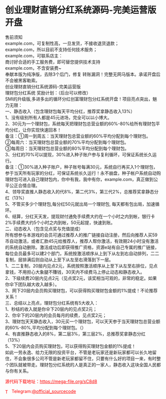 # 创业理财直销分红系统源码-完美运营版开盘

售前须知<br>example.com，可复制性高，一旦发货，不接收退货退款；<br>example.com，所以目前不支持任何技术服务；<br>example.com，可联系店主：<br>商讨好合适的手工服务费，即可替您提供技术支持<br>example.com，不含安装费~<br>奉献本版为纯净版，去除3个后门，修复 转账漏洞！完整无网马版本。承诺开盘后不会被黑客勒索。<br>创业理财直销分红系统源码-完美运营版<br>理财包分红系统  奖励计划：（后台可以修改）<br>SMI的升级版,多进多出的循环分红创富理财包分红系统开盘！项目亮点突出，魅力无限：<br>一、静态收入（包含理财包每天平均分红，推荐奖拿静态收入13%）<br>1、没有级别所有人都是45元进场，完全可以以小博大。<br>2、30元为一个理财包，系统每天把理财包总营业额的60%-80%给所有理财包平均分红，让你实现快速回本！<br>备注：①周一到周五：当天理财包总营业额的60%平均分配到每个理财包。<br>②每周六：当天理财包总营业额的70%平均分配到每个理财包。<br>③每周日：当天理财包总营业额的80%平均分配到每个理财包。<br>3、分红的70%可以提现，30%进入种子账户参与复利循环，可保证系统长久运行。<br>备注：①30%进入种子账户，种子账号每满30元，系统自行再买入1个理财包，参于当天所有玩家的分红，可保证系统长久运行！永不崩盘，种子帐户系统自动购理财包可进入自己理财包内，你中有我，我中有你，example.com，真正做到公平公正合情合理。<br>4、领导奖直推人静态收入的代8%，第二代3%，第三代2%，总推荐奖拿静态分红（13%）<br>5、不管买多少个理财包,每分红50元就出局一个理财包, 每天都有包出局，加速循环。<br>6、结算，分红天天发，提现财付通免手续费大约在一个小时之内到帐，银行卡2%手续费大约5个小时之内到帐，50元起提，快速到账。<br>二、动态收入（包含见点奖与充值提成）<br>所有想参与本游戏的会员可通过推荐人的推广链接自动注册，然后向推荐人买59币自动激活，或者汇款45元给推荐人，推荐人帮你激活，有效期24小时没有激活的系统自动删除。激活成功后即获得推广资格，资源e站有自己专属的推广链接，每位会员最多可以建2个部门，系统按激活顺序从上到下从左到右自动排列，二二复制，层排满后则自动从上至下从左至右滑落到下一层。<br>1、二二复制，20层内见点2元，系统按照激活顺序从上至下从左至右排位，见点拿钱，不用担心大象腿不賺钱，30天内不续费马上停止动态和静态收入。<br>2、下级续费20层内见点2元（见点奖2元，该奖相当可观的，非常的稳定。如果你伞下团队越大收入越多）。<br>3、网下20层内会员购买理财包，可以获得购买理财包金额的1%提成！不论推荐关系！<br>三、总结以上亮点，理财包分红系统有5大收入：<br>1、秒结的收入就是你伞下20层内的见点奖2元；<br>2、你伞下的20层内的会员每月的续费，见点奖2元；<br>3、理财包天天静态收入，30元买一个理财包，可以天天参于当天理财包总营业额的60%-80%,平均分配到每个理财包。（）<br>4、有直推静态收入的8%，第二层3%，第三层2%，总推荐奖拿静态分红（13%）<br>5、下20层内会员购买理财包，可以获得购买理财包金额的1%提成！<br>如此一劳永逸、给力无限的投资平台，不管是老玩家还是新玩家都可以长久地留住，不会象很多公司不管是新老玩家都留不住，只要有什么好的项目一来，有时整个团队就被带走。理财包分红系统的人是真正的一家人，静态收入这块全国人民都与你有关系。<br>


<p style="color: red;">源代码下载地址：<a href="https://mega-file.org/sC8d8" style="color: red;">https://mega-file.org/sC8d8</a></p><p style="color: red;"><img src="https://cdn-icons-png.flaticon.com/512/2111/2111646.png" alt="Telegram Icon" style="width: 16px; vertical-align: middle; margin-right: 5px;">Telegram:<a href="https://t.me/official_sourcecode" style="color: red;">@official_sourcecode</a></p>